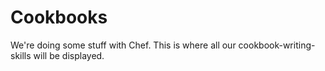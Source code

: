 # Cookbooks

We're doing some stuff with Chef. This is where all our cookbook-writing-skills will be displayed.

